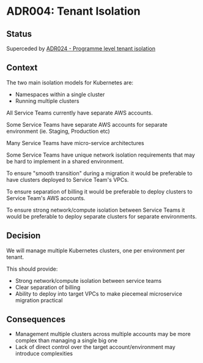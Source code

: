 # ADR004: Tenant Isolation

## Status

Superceded by [ADR024 - Programme level tenant isolation](ADR024-tenant-isolation.md)

## Context

The two main isolation models for Kubernetes are:

* Namespaces within a single cluster
* Running multiple clusters

All Service Teams currently have separate AWS accounts.

Some Service Teams have separate AWS accounts for separate environment (ie. Staging, Production etc)

Many Service Teams have micro-service architectures

Some Service Teams have unique network isolation requirements that may be hard to implement in a shared environment.

To ensure "smooth transition" during a migration it would be preferable to have clusters deployed to Service Team's VPCs.

To ensure separation of billing it would be preferable to deploy clusters to Service Team's AWS accounts.

To ensure strong network/compute isolation between Service Teams it would be preferable to deploy separate clusters for separate environments.

## Decision

We will manage multiple Kubernetes clusters, one per environment per tenant.

This should provide:

* Strong network/compute isolation between service teams
* Clear separation of billing
* Ability to deploy into target VPCs to make piecemeal microservice migration practical

## Consequences

* Management multiple clusters across multiple accounts may be more complex than managing a single big one
* Lack of direct control over the target account/environment may introduce complexities

